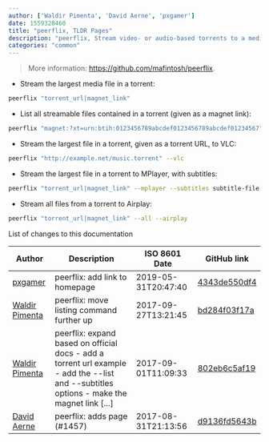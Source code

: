 ```yaml
---
author: ['Waldir Pimenta', 'David Aerne', 'pxgamer']
date: 1559328460
title: "peerflix, TLDR Pages"
description: "peerflix, Stream video- or audio-based torrents to a media player."
categories: "common"
---
```

> More information: <https://github.com/mafintosh/peerflix>.

- Stream the largest media file in a torrent:

```bash
peerflix "torrent_url|magnet_link"
```

- List all streamable files contained in a torrent (given as a magnet link):

```bash
peerflix "magnet:?xt=urn:btih:0123456789abcdef0123456789abcdef01234567" --list
```

- Stream the largest file in a torrent, given as a torrent URL, to VLC:

```bash
peerflix "http://example.net/music.torrent" --vlc
```

- Stream the largest file in a torrent to MPlayer, with subtitles:

```bash
peerflix "torrent_url|magnet_link" --mplayer --subtitles subtitle-file.srt
```

- Stream all files from a torrent to Airplay:

```bash
peerflix "torrent_url|magnet_link" --all --airplay
```
List of changes to this documentation


Author | Description | ISO 8601 Date | GitHub link
------|-----|-----|-----
[pxgamer](mailto:owzie123@gmail.com) | peerflix: add link to homepage | 2019-05-31T20:47:40 | [4343de550df4](https://github.com/tldr-pages/tldr/commit/4343de550df410a359555afb7d4c7f807929d3e8)
[Waldir Pimenta](mailto:waldyrious@gmail.com) | peerflix: move listing command further up | 2017-09-27T13:21:45 | [bd284f03f17a](https://github.com/tldr-pages/tldr/commit/bd284f03f17a9f5d942f9db74f8d54fc40e60e97)
[Waldir Pimenta](mailto:waldyrious@gmail.com) | peerflix: expand based on official docs - add a torrent url example - add the --list and --subtitles options - make the magnet link [...] | 2017-09-01T11:09:33 | [802eb6c5af19](https://github.com/tldr-pages/tldr/commit/802eb6c5af194f6f1ada5cfb176689b73bdd5fb0)
[David Aerne](mailto:meodai@gmail.com) | peerflix: adds page (#1457) | 2017-08-31T21:13:56 | [d9136fd5643b](https://github.com/tldr-pages/tldr/commit/d9136fd5643b85bc7bf7045f0b132b35b1c42379)

